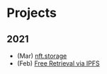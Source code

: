 # Projects

## 2021

- (Mar) [nft.storage](https://github.com/protocol/the-spark/tree/main/projects/2021/nft.storage)
- (Feb) [Free Retrieval via IPFS](https://github.com/protocol/the-spark/tree/main/projects/2021/free-retrieval-via-ipfs)
